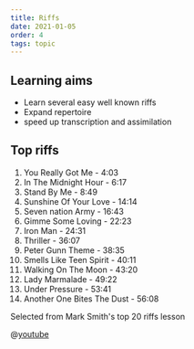 ```yaml
---
title: Riffs
date: 2021-01-05
order: 4
tags: topic
---
```


## Learning aims

- Learn several easy well known riffs
- Expand repertoire
- speed up transcription and assimilation

## Top riffs

1. You Really Got Me - 4:03
2. In The Midnight Hour - 6:17
3. Stand By Me - 8:49
4. Sunshine Of Your Love - 14:14
5. Seven nation Army - 16:43
6. Gimme Some Loving - 22:23
7. Iron Man - 24:31
8. Thriller - 36:07
9. Peter Gunn Theme - 38:35
10. Smells Like Teen Spirit - 40:11
11. Walking On The Moon - 43:20
12. Lady Marmalade - 49:22
13. Under Pressure - 53:41
14. Another One Bites The Dust - 56:08

Selected from Mark Smith's top 20 riffs lesson

@[youtube](resOFVe2exc)
